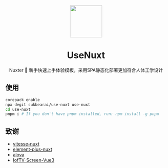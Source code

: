 <br>

<p align="center">
<img src="https://api.iconify.design/fluent-emoji:dog-face.svg" style="width:100px;" />
</p>

<h1 align="center">UseNuxt</h1>

<p align="center">
Nuxter 👏 新手快速上手体验模板，采用SPA静态化部署更加符合人体工学设计
</p>

## 使用

```bash
corepack enable
npx degit sukbearai/use-nuxt use-nuxt
cd use-nuxt
pnpm i # If you don't have pnpm installed, run: npm install -g pnpm
```

## 致谢

- [vitesse-nuxt](https://github.com/antfu/vitesse-nuxt)
- [element-plus-nuxt](https://github.com/element-plus/element-plus-nuxt)
- [alova](https://github.com/alovajs/alova)
- [IofTV-Screen-Vue3](https://github.com/sukbearai/IofTV-Screen-Vue3)
